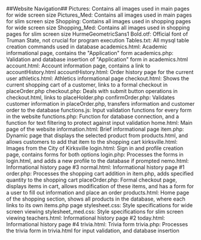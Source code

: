 ##Website Navigation##
Pictures: Contains all images used in main pages for wide screen size
Pictures_Med: Contains all images used in main pages for slim screen size
Shopping: Contains all images used in shopping pages for wide screen size
Shopping_Med: Contains all images used in shopping pages for slim screen size
HurmeGeometricSans1 Bold.otf: Official font of Truman State, not crucial for program execution
Tables.txt: All mysql table creation commands used in database
academics.html: Academic informational page, contains the "Application" form
academics.php: Validation and database insertion of "Application" form in academics.html
account.html: Account information page, contains a link to accountHistory.html
accountHistory.html: Order history page for the current user
athletics.html: Athletics informational page
checkout.html: Shows the current shopping cart of a customer, links to a formal checkout in placeOrder.php
checkout.php: Deals with submit button operations in checkout.html, links to placeHolder.php
confirmOrder.php: Validates customer information in placeOrder.php, transfers information and customer order to the database
functions.js: Input validation functions for every form in the website
functions.php: Function for database connection, and a function for text filtering to protect against input validation
home.html: Main page of the website
information.html: Brief informational page
item.php: Dynamic page that displays the selected product from products.html, and allows customers to add that item to the shopping cart
kirksville.html: Images from the City of Kirksville
login.html: Sign in and profile creation page, contains forms for both options
login.php: Processes the forms in login.html, and adds a new profile to the database if prompted
nemo.html: Informational history page #3
normal.html: Informational history page #1
order.php: Processes the shopping cart addition in item.php, adds specified quantity to the shopping cart
placeOrder.php: Formal checkout page, displays items in cart, allows modification of these items, and has a form for a user to fill out information and place an order
products.html: Home page of the shopping section, shows all products in the database, where each links to its own items.php page
stylesheet.css: Style specifications for wide screen viewing
stylesheet_med.css: Style specifications for slim screen viewing
teachers.html: Informational history page #2
today.html: Informational history page #4
trivia.html: Trivia form
trivia.php: Processes the trivia form in trivia.html for input validation, and database insertion
